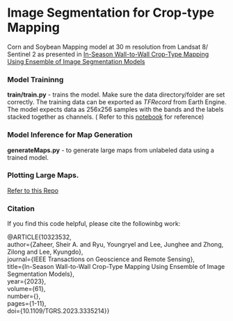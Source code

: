 # Image Segmentation for Crop-type Mapping


Corn and Soybean Mapping model at 30 m resolution from Landsat 8/ Sentinel 2 as presented in [In-Season Wall-to-Wall Crop-Type Mapping Using Ensemble of Image Segmentation Models](https://ieeexplore.ieee.org/document/10323532)


### Model Traininng
**train/train.py** -  trains the model. Make sure the data directory/folder are set correctly. The training data can be exported as _TFRecord_ from Earth Engine. The model expects data as 256x256 samples with the bands and the labels stacked together as channels. ( Refer to this [notebook](https://github.com/safgen/CroplandMappingCDL/blob/main/DataPrep.ipynb) for reference)

### Model Inference for Map Generation
**generateMaps.py** - to generate large maps from unlabeled data using a trained model. 

### Plotting Large Maps.
[Refer to this Repo](https://github.com/safgen/plottingBigGeoTiffs)

### Citation
If you find this code helpful, please cite the followinbg work:

<p>@ARTICLE{10323532,<br>
  author={Zaheer, Sheir A. and Ryu, Youngryel and Lee, Junghee and Zhong, Zilong and Lee, Kyungdo},<br>
  journal={IEEE Transactions on Geoscience and Remote Sensing}, <br>
  title={In-Season Wall-to-Wall Crop-Type Mapping Using Ensemble of Image Segmentation Models}, <br>
  year={2023},<br>
  volume={61},<br>
  number={},<br>
  pages={1-11},<br>
  doi={10.1109/TGRS.2023.3335214}}
